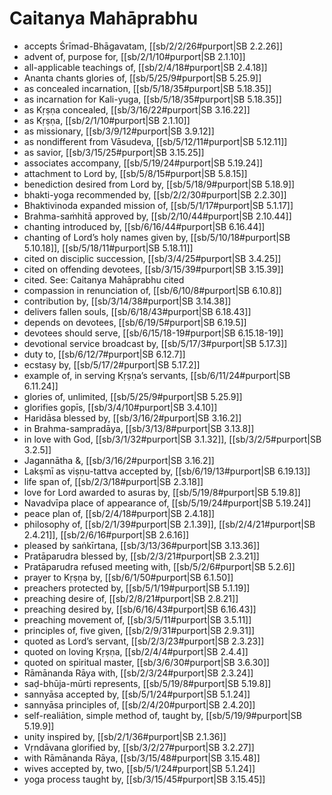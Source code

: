 # Caitanya Mahāprabhu

* accepts Śrīmad-Bhāgavatam, [[sb/2/2/26#purport|SB 2.2.26]]
* advent of, purpose for, [[sb/2/1/10#purport|SB 2.1.10]]
* all-applicable teachings of, [[sb/2/4/18#purport|SB 2.4.18]]
* Ananta chants glories of, [[sb/5/25/9#purport|SB 5.25.9]]
* as concealed incarnation, [[sb/5/18/35#purport|SB 5.18.35]]
* as incarnation for Kali-yuga, [[sb/5/18/35#purport|SB 5.18.35]]
* as Kṛṣṇa concealed, [[sb/3/16/22#purport|SB 3.16.22]]
* as Kṛṣṇa, [[sb/2/1/10#purport|SB 2.1.10]]
* as missionary, [[sb/3/9/12#purport|SB 3.9.12]]
* as nondifferent from Vāsudeva, [[sb/5/12/11#purport|SB 5.12.11]]
* as savior, [[sb/3/15/25#purport|SB 3.15.25]]
* associates accompany, [[sb/5/19/24#purport|SB 5.19.24]]
* attachment to Lord by, [[sb/5/8/15#purport|SB 5.8.15]]
* benediction desired from Lord by, [[sb/5/18/9#purport|SB 5.18.9]]
* bhakti-yoga recommended by, [[sb/2/2/30#purport|SB 2.2.30]]
* Bhaktivinoda expanded mission of, [[sb/5/1/17#purport|SB 5.1.17]]
* Brahma-saṁhitā approved by, [[sb/2/10/44#purport|SB 2.10.44]]
* chanting introduced by, [[sb/6/16/44#purport|SB 6.16.44]]
* chanting of Lord’s holy names given by, [[sb/5/10/18#purport|SB 5.10.18]], [[sb/5/18/11#purport|SB 5.18.11]]
* cited on disciplic succession, [[sb/3/4/25#purport|SB 3.4.25]]
* cited on offending devotees, [[sb/3/15/39#purport|SB 3.15.39]]
* cited. See: Caitanya Mahāprabhu cited 
* compassion in renunciation of, [[sb/6/10/8#purport|SB 6.10.8]]
* contribution by, [[sb/3/14/38#purport|SB 3.14.38]]
* delivers fallen souls, [[sb/6/18/43#purport|SB 6.18.43]]
* depends on devotees, [[sb/6/19/5#purport|SB 6.19.5]]
* devotees should serve, [[sb/6/15/18-19#purport|SB 6.15.18-19]]
* devotional service broadcast by, [[sb/5/17/3#purport|SB 5.17.3]]
* duty to, [[sb/6/12/7#purport|SB 6.12.7]]
* ecstasy by, [[sb/5/17/2#purport|SB 5.17.2]]
* example of, in serving Kṛṣṇa’s servants, [[sb/6/11/24#purport|SB 6.11.24]]
* glories of, unlimited, [[sb/5/25/9#purport|SB 5.25.9]]
* glorifies gopīs, [[sb/3/4/10#purport|SB 3.4.10]]
* Haridāsa blessed by, [[sb/3/16/2#purport|SB 3.16.2]]
* in Brahma-sampradāya, [[sb/3/13/8#purport|SB 3.13.8]]
* in love with God, [[sb/3/1/32#purport|SB 3.1.32]], [[sb/3/2/5#purport|SB 3.2.5]]
* Jagannātha &, [[sb/3/16/2#purport|SB 3.16.2]]
* Lakṣmī as viṣṇu-tattva accepted by, [[sb/6/19/13#purport|SB 6.19.13]]
* life span of, [[sb/2/3/18#purport|SB 2.3.18]]
* love for Lord awarded to asuras by, [[sb/5/19/8#purport|SB 5.19.8]]
* Navadvīpa place of appearance of, [[sb/5/19/24#purport|SB 5.19.24]]
* peace plan of, [[sb/2/4/18#purport|SB 2.4.18]]
* philosophy of, [[sb/2/1/39#purport|SB 2.1.39]], [[sb/2/4/21#purport|SB 2.4.21]], [[sb/2/6/16#purport|SB 2.6.16]]
* pleased by saṅkīrtana, [[sb/3/13/36#purport|SB 3.13.36]]
* Pratāparudra blessed by, [[sb/2/3/21#purport|SB 2.3.21]]
* Pratāparudra refused meeting with, [[sb/5/2/6#purport|SB 5.2.6]]
* prayer to Kṛṣṇa by, [[sb/6/1/50#purport|SB 6.1.50]]
* preachers protected by, [[sb/5/1/19#purport|SB 5.1.19]]
* preaching desire of, [[sb/2/8/21#purport|SB 2.8.21]]
* preaching desired by, [[sb/6/16/43#purport|SB 6.16.43]]
* preaching movement of, [[sb/3/5/11#purport|SB 3.5.11]]
* principles of, five given, [[sb/2/9/31#purport|SB 2.9.31]]
* quoted as Lord’s servant, [[sb/2/3/23#purport|SB 2.3.23]]
* quoted on loving Kṛṣṇa, [[sb/2/4/4#purport|SB 2.4.4]]
* quoted on spiritual master, [[sb/3/6/30#purport|SB 3.6.30]]
* Rāmānanda Rāya with, [[sb/2/3/24#purport|SB 2.3.24]]
* saḍ-bhūja-mūrti represents, [[sb/5/19/8#purport|SB 5.19.8]]
* sannyāsa accepted by, [[sb/5/1/24#purport|SB 5.1.24]]
* sannyāsa principles of, [[sb/2/4/20#purport|SB 2.4.20]]
* self-realiātion, simple method of, taught by, [[sb/5/19/9#purport|SB 5.19.9]]
* unity inspired by, [[sb/2/1/36#purport|SB 2.1.36]]
* Vṛndāvana glorified by, [[sb/3/2/27#purport|SB 3.2.27]]
* with Rāmānanda Rāya, [[sb/3/15/48#purport|SB 3.15.48]]
* wives accepted by, two, [[sb/5/1/24#purport|SB 5.1.24]]
* yoga process taught by, [[sb/3/15/45#purport|SB 3.15.45]]

